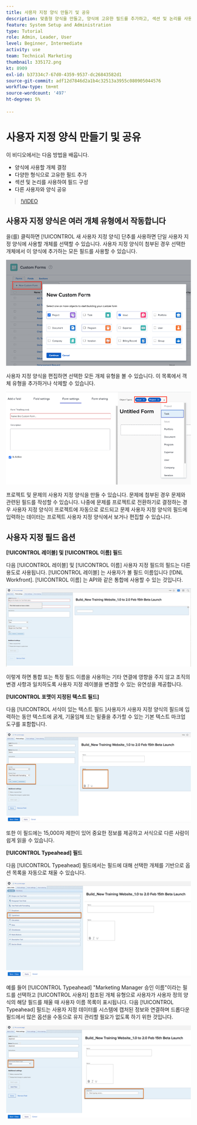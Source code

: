 ```yaml
---
title: 사용자 지정 양식 만들기 및 공유
description: 맞춤형 양식을 만들고, 양식에 고유한 필드를 추가하고, 섹션 및 논리를 사용하여 필드를 구성하고, 사용자와 양식을 공유하는 방법에 대해 알아보십시오.
feature: System Setup and Administration
type: Tutorial
role: Admin, Leader, User
level: Beginner, Intermediate
activity: use
team: Technical Marketing
thumbnail: 335172.png
kt: 8909
exl-id: b37334c7-67d0-4359-9537-dc26843582d1
source-git-commit: adf12d7846d2a1b4c32513a3955c080905044576
workflow-type: tm+mt
source-wordcount: '497'
ht-degree: 5%

---
```


# 사용자 지정 양식 만들기 및 공유

이 비디오에서는 다음 방법을 배웁니다.

* 양식에 사용할 개체 결정
* 다양한 형식으로 고유한 필드 추가
* 섹션 및 논리를 사용하여 필드 구성
* 다른 사용자와 양식 공유

>[!VIDEO](https://video.tv.adobe.com/v/335172/?quality=12)

## 사용자 지정 양식은 여러 개체 유형에서 작동합니다

을(를) 클릭하면 [!UICONTROL 새 사용자 지정 양식] 단추를 사용하면 단일 사용자 지정 양식에 사용할 개체를 선택할 수 있습니다. 사용자 지정 양식이 첨부된 경우 선택한 개체에서 이 양식에 추가하는 모든 필드를 사용할 수 있습니다.

![을 보여주는 사용자 지정 양식 창 [!UICONTROL 새 사용자 지정 양식] 개체 옵션](assets/create-custom-form.png)

사용자 지정 양식을 편집하면 선택한 모든 개체 유형을 볼 수 있습니다. 이 목록에서 객체 유형을 추가하거나 삭제할 수 있습니다.

![양식 편집 중에 선택한 개체 유형을 보여주는 사용자 지정 양식 창](assets/edit-custom-form.png)

프로젝트 및 문제의 사용자 지정 양식을 만들 수 있습니다. 문제에 첨부된 경우 문제와 관련된 필드를 작성할 수 있습니다. 나중에 문제를 프로젝트로 전환하기로 결정하는 경우 사용자 지정 양식이 프로젝트에 자동으로 로드되고 문제 사용자 지정 양식의 필드에 입력하는 데이터는 프로젝트 사용자 지정 양식에서 보거나 편집할 수 있습니다.

## 사용자 지정 필드 옵션

**[!UICONTROL 레이블] 및 [!UICONTROL 이름] 필드**

다음 [!UICONTROL 레이블] 및 [!UICONTROL 이름] 사용자 지정 필드의 필드는 다른 용도로 사용됩니다. [!UICONTROL 레이블] 는 사용자가 볼 필드 이름입니다 [!DNL Workfront]. [!UICONTROL 이름] 는 API와 같은 통합에 사용할 수 있는 것입니다.

![표시되는 사용자 지정 양식 창 [!UICONTROL 레이블] 및 [!UICONTROL 이름] 필드](assets/custom-forms-field-label-and-name.png)

이렇게 하면 통합 또는 특정 필드 이름을 사용하는 기타 연결에 영향을 주지 않고 조직의 변경 사항과 일치하도록 사용자 지정 레이블을 변경할 수 있는 유연성을 제공합니다.

**[!UICONTROL 포맷이 지정된 텍스트 필드]**

다음 [!UICONTROL 서식이 있는 텍스트 필드 ]사용자가 사용자 지정 양식의 필드에 입력하는 동안 텍스트에 굵게, 기울임체 또는 밑줄을 추가할 수 있는 기본 텍스트 마크업 도구를 포함합니다.

![표시되는 사용자 지정 양식 창 [!UICONTROL 서식이 있는 텍스트 필드] 옵션](assets/custom-forms-text-field-with-formatting.png)

또한 이 필드에는 15,000자 제한이 있어 중요한 정보를 제공하고 서식으로 다른 사람이 쉽게 읽을 수 있습니다.

**[!UICONTROL Typeahead] 필드**

다음 [!UICONTROL Typeahead] 필드에서는 필드에 대해 선택한 개체를 기반으로 옵션 목록을 자동으로 채울 수 있습니다.

![표시되는 사용자 지정 양식 창 [!UICONTROL Typeahead] 필드 옵션](assets/custom-forms-typeahead-1.png)

예를 들어 [!UICONTROL Typeahead] &quot;Marketing Manager 승인 이름&quot;이라는 필드를 선택하고 [!UICONTROL 사용자] 참조된 개체 유형으로 사용자가 사용자 정의 양식의 해당 필드를 채울 때 사용자 이름 목록이 표시됩니다. 다음 [!UICONTROL Typeahead] 필드는 사용자 지정 데이터를 시스템에 캡처된 정보와 연결하며 드롭다운 필드에서 많은 옵션을 수동으로 유지 관리할 필요가 없도록 하기 위한 것입니다.

![표시되는 사용자 지정 양식 창 [!UICONTROL Typeahead] 드롭다운 메뉴](assets/custom-forms-typeahead-2.png)
